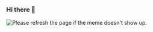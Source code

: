 ### Hi there 👋

<img src='https://random-memer.herokuapp.com/' title="Meme" alt="Please refresh the page if the meme doesn't show up.">
<!-- Markdown -->

